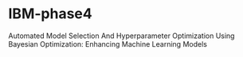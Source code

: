 # IBM-phase4
Automated Model Selection And Hyperparameter Optimization Using Bayesian Optimization: Enhancing Machine Learning Models
